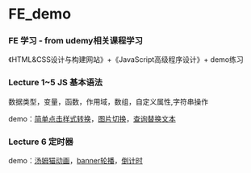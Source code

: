 # FE_demo

### FE 学习 - from udemy相关课程学习

《HTML&CSS设计与构建网站》+《JavaScript高级程序设计》+ demo练习

### Lecture 1~5 JS 基本语法
数据类型，变量，函数，作用域，数组，自定义属性,字符串操作

demo：[简单点击样式转换]()，[图片切换]()，[查询替换文本]()

### Lecture 6 定时器
demo：[汤姆猫动画]()，[banner轮播]()，[倒计时]()
